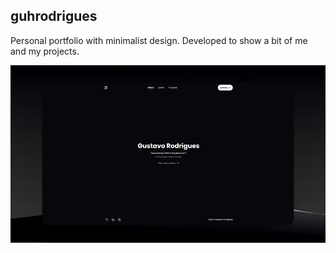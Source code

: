 ## guhrodrigues

Personal portfolio with minimalist design. Developed to show a bit of me and my projects.

<a href="https://guhrodrigues.vercel.app/">
    <img src="./src/assets/images/projects/portfolio.png" />
</a>

